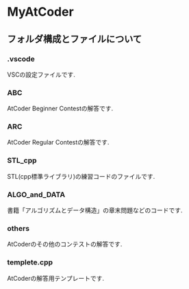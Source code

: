 # MyAtCoder
## フォルダ構成とファイルについて
### .vscode
VSCの設定ファイルです. 
### ABC
AtCoder Beginner Contestの解答です. 
### ARC
AtCoder Regular Contestの解答です. 
### STL_cpp
STL(cpp標準ライブラリ)の練習コードのファイルです. 
### ALGO_and_DATA
書籍「アルゴリズムとデータ構造」の章末問題などのコードです. 
### others
AtCoderのその他のコンテストの解答です. 
### templete.cpp
AtCoderの解答用テンプレートです. 